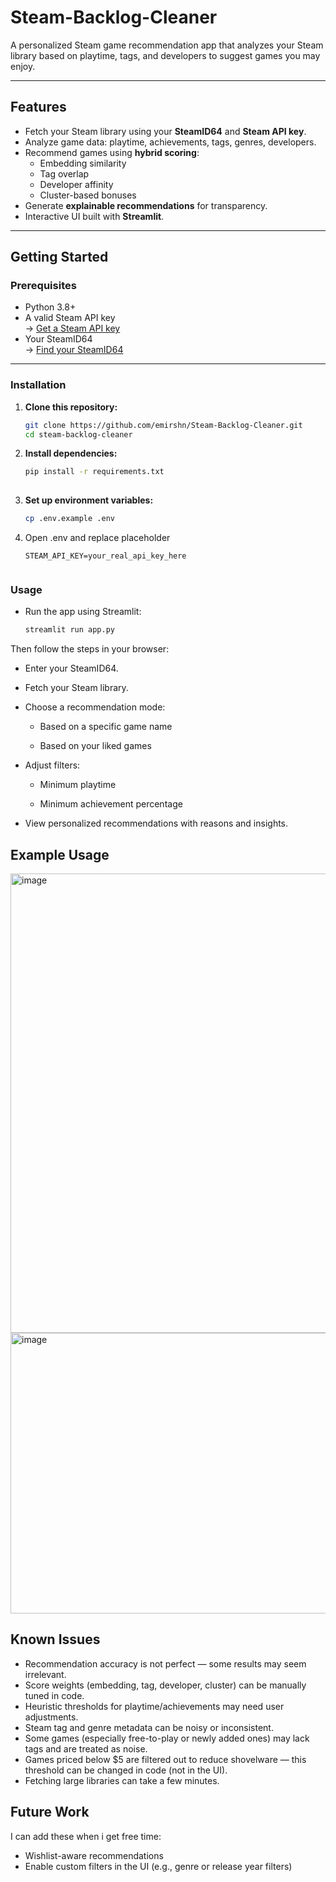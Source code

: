 # Steam-Backlog-Cleaner

A personalized Steam game recommendation app that analyzes your Steam library based on playtime, tags, and developers to suggest games you may enjoy.

---

## Features

- Fetch your Steam library using your **SteamID64** and **Steam API key**.
- Analyze game data: playtime, achievements, tags, genres, developers.
- Recommend games using **hybrid scoring**:
  - Embedding similarity  
  - Tag overlap  
  - Developer affinity  
  - Cluster-based bonuses
- Generate **explainable recommendations** for transparency.
- Interactive UI built with **Streamlit**.

---

## Getting Started

### Prerequisites

- Python 3.8+
- A valid Steam API key  
  → [Get a Steam API key](https://steamcommunity.com/dev/apikey)  
- Your SteamID64  
  → [Find your SteamID64](https://steamid.io/)

---

### Installation

1. **Clone this repository:**
   
   ```bash
   git clone https://github.com/emirshn/Steam-Backlog-Cleaner.git
   cd steam-backlog-cleaner
   
2. **Install dependencies:**
   
   ```bash
   pip install -r requirements.txt
    
3. **Set up environment variables:**

    ```bash
    cp .env.example .env

4. Open .env and replace placeholder
   ```env
   STEAM_API_KEY=your_real_api_key_here
  
### Usage
* Run the app using Streamlit:
  ```bash
  streamlit run app.py

Then follow the steps in your browser:

- Enter your SteamID64.

- Fetch your Steam library.

- Choose a recommendation mode:

  - Based on a specific game name

  - Based on your liked games

- Adjust filters:

  - Minimum playtime
  
  - Minimum achievement percentage

- View personalized recommendations with reasons and insights.

## Example Usage
<img width="1516" height="735" alt="image" src="https://github.com/user-attachments/assets/41c9bdf4-4bc4-45ac-b574-de1925f30497" />
<img width="1484" height="449" alt="image" src="https://github.com/user-attachments/assets/641131e4-2043-499b-8caf-9ad0c9c3f3c8" />

## Known Issues
* Recommendation accuracy is not perfect — some results may seem irrelevant.
* Score weights (embedding, tag, developer, cluster) can be manually tuned in code.
* Heuristic thresholds for playtime/achievements may need user adjustments.
* Steam tag and genre metadata can be noisy or inconsistent.
* Some games (especially free-to-play or newly added ones) may lack tags and are treated as noise.
* Games priced below $5 are filtered out to reduce shovelware — this threshold can be changed in code (not in the UI).
* Fetching large libraries can take a few minutes.

## Future Work 
I can add these when i get free time:
* Wishlist-aware recommendations
* Enable custom filters in the UI (e.g., genre or release year filters)
